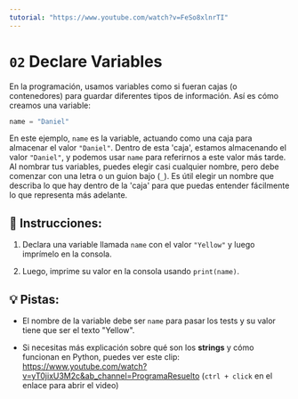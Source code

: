```yaml
---
tutorial: "https://www.youtube.com/watch?v=FeSo8xlnrTI"
---
```


# `02` Declare Variables

En la programación, usamos variables como si fueran cajas (o contenedores) para guardar diferentes tipos de información. Así es cómo creamos una variable:

```py
name = "Daniel"
```

En este ejemplo, `name` es la variable, actuando como una caja para almacenar el valor `"Daniel"`. Dentro de esta 'caja', estamos almacenando el valor `"Daniel"`, y podemos usar `name` para referirnos a este valor más tarde. Al nombrar tus variables, puedes elegir casi cualquier nombre, pero debe comenzar con una letra o un guion bajo (`_`). Es útil elegir un nombre que describa lo que hay dentro de la 'caja' para que puedas entender fácilmente lo que representa más adelante.

## 📝 Instrucciones:

1. Declara una variable llamada `name` con el valor `"Yellow"` y luego imprímelo en la consola.

2. Luego, imprime su valor en la consola usando `print(name)`.

## 💡 Pistas:

+ El nombre de la variable debe ser `name` para pasar los tests y su valor tiene que ser el texto "Yellow".

+ Si necesitas más explicación sobre qué son los **strings** y cómo funcionan en Python, puedes ver este clip: https://www.youtube.com/watch?v=yT0jixU3M2c&ab_channel=ProgramaResuelto (`ctrl + click` en el enlace para abrir el video)
